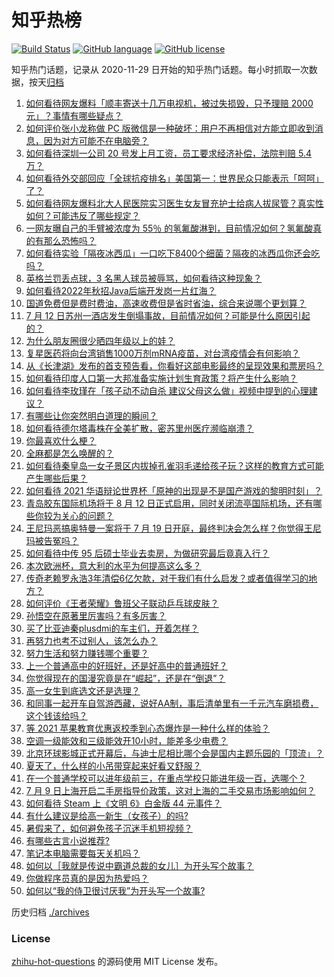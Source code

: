 # 知乎热榜
[![Build Status](https://github.com/ToWeLong/zhihu-hot-questions/workflows/CI/badge.svg)](https://github.com/ToWeLong/zhihu-hot-questions/actions)
[![GitHub language](https://img.shields.io/badge/language-golang-orange.svg)](https://golang.org/)
[![GitHub license](https://img.shields.io/github/license/ToWeLong/zhihu-hot-questions)](https://github.com/ToWeLong/zhihu-hot-questions/blob/main/LICENSE)

知乎热门话题，记录从 2020-11-29 日开始的知乎热门话题。每小时抓取一次数据，按天[归档](./archives)

<!-- BEGIN -->

1. [如何看待网友爆料「顺丰寄送十几万电视机，被过失损毁，只予理赔 2000 元」？事情有哪些疑点？](https://www.zhihu.com/question/458784986)
1. [如何评价张小龙称做 PC 版微信是一种破坏：用户不再相信对方能立即收到消息，因为对方可能不在电脑旁？](https://www.zhihu.com/question/471759055)
1. [如何看待深圳一公司 20 号发上月工资，员工要求经济补偿，法院判赔 5.4 万？](https://www.zhihu.com/question/471726471)
1. [如何看待外交部回应「全球抗疫排名」美国第一：世界民众只能表示「呵呵」了？](https://www.zhihu.com/question/471798111)
1. [如何看待网友爆料北大人民医院实习医生女友冒充护士给病人拔尿管？真实性如何？可能违反了哪些规定？](https://www.zhihu.com/question/471790162)
1. [一网友曝自己的手臂被浓度为 55％ 的氢氟酸淋到，目前情况如何？氢氟酸真的有那么恐怖吗？](https://www.zhihu.com/question/471598267)
1. [如何看待实验「隔夜冰西瓜」一口吃下8400个细菌？隔夜的冰西瓜你还会吃吗？](https://www.zhihu.com/question/471317641)
1. [英格兰罚丢点球，3 名黑人球员被辱骂，如何看待这种现象？](https://www.zhihu.com/question/471779840)
1. [如何看待2022年秋招Java后端开发岗一片红海？](https://www.zhihu.com/question/471105298)
1. [国道免费但是费时费油，高速收费但是省时省油，综合来说哪个更划算？](https://www.zhihu.com/question/470118462)
1. [7 月 12 日苏州一酒店发生倒塌事故，目前情况如何？可能是什么原因引起的？](https://www.zhihu.com/question/471831440)
1. [为什么朋友圈很少晒四年级以上的娃？](https://www.zhihu.com/question/462953490)
1. [复星医药将向台湾销售1000万剂mRNA疫苗，对台湾疫情会有何影响？](https://www.zhihu.com/question/471631426)
1. [从《长津湖》发布的首支预告看，你看好这部电影最终的呈现效果和票房吗？](https://www.zhihu.com/question/471713940)
1. [如何看待印度人口第一大邦准备实施计划生育政策？将产生什么影响？](https://www.zhihu.com/question/471723127)
1. [如何看待李玫瑾在「孩子动不动自杀 建议父母这么做」视频中提到的心理建议？](https://www.zhihu.com/question/471634095)
1. [有哪些让你突然明白道理的瞬间？](https://www.zhihu.com/question/63810094)
1. [如何看待德尔塔毒株在全美扩散，密苏里州医疗濒临崩溃？](https://www.zhihu.com/question/471555278)
1. [你最喜欢什么梗？](https://www.zhihu.com/question/288135220)
1. [全麻都是怎么唤醒的？](https://www.zhihu.com/question/466561520)
1. [如何看待秦皇岛一女子景区内拔掉孔雀羽毛递给孩子玩？这样的教育方式可能产生哪些后果？](https://www.zhihu.com/question/471674496)
1. [如何看待 2021 华语辩论世界杯「原神的出现是不是国产游戏的黎明时刻」？](https://www.zhihu.com/question/471708835)
1. [青岛胶东国际机场将于 8 月 12 日正式启用，同时关闭流亭国际机场，还有哪些你较为关心的问题？](https://www.zhihu.com/question/471718633)
1. [王尼玛恶搞奥特曼一案将于 7 月 19 日开庭，最终判决会怎么样？你觉得王尼玛被告冤吗？](https://www.zhihu.com/question/471139974)
1. [如何看待中传 95 后硕士毕业去卖房，为做研究最后竟真入行？](https://www.zhihu.com/question/471727728)
1. [本次欧洲杯，意大利的水平为何提高这么多？](https://www.zhihu.com/question/470248238)
1. [传奇老赖罗永浩3年清偿6亿欠款，对于我们有什么启发？或者值得学习的地方？](https://www.zhihu.com/question/470804093)
1. [如何评价《王者荣耀》鲁班父子联动乒乓球皮肤？](https://www.zhihu.com/question/470666998)
1. [孙悟空在原著里厉害吗？有多厉害？](https://www.zhihu.com/question/317829973)
1. [买了比亚迪秦plusdmi的车主们，开着怎样？](https://www.zhihu.com/question/461272564)
1. [再努力也考不过别人，该怎么办？](https://www.zhihu.com/question/470612132)
1. [努力生活和努力赚钱哪个重要？](https://www.zhihu.com/question/469544195)
1. [上一个普通高中的好班好，还是好高中的普通班好？](https://www.zhihu.com/question/471616938)
1. [你觉得现在的国漫究竟是在“崛起”，还是在“倒退”？](https://www.zhihu.com/question/470428413)
1. [高一女生到底选文还是选理？](https://www.zhihu.com/question/462365131)
1. [和同事一起开车自驾游西藏，说好AA制，事后清单里有一千元汽车磨损费，这个钱该给吗？](https://www.zhihu.com/question/465716749)
1. [等 2021 苹果教育优惠返校季到心态爆炸是一种什么样的体验？](https://www.zhihu.com/question/471063336)
1. [空调一级能效和三级能效开10小时，能差多少电费？](https://www.zhihu.com/question/329341284)
1. [北京环球影城正式开幕后，与迪士尼相比哪个会是国内主题乐园的「顶流」？](https://www.zhihu.com/question/470467852)
1. [夏天了，什么样的小吊带穿起来好看又舒服？](https://www.zhihu.com/question/467022624)
1. [在一个普通学校可以进年级前三，在重点学校只能进年级一百，选哪个？](https://www.zhihu.com/question/461739253)
1. [7 月 9 日上海开启二手房指导价政策，这对上海的二手交易市场影响如何？](https://www.zhihu.com/question/471152148)
1. [如何看待 Steam 上《文明 6》白金版 44 元事件？](https://www.zhihu.com/question/471083947)
1. [有什么建议是给高一新生（女孩子）的吗?](https://www.zhihu.com/question/470497705)
1. [暑假来了，如何避免孩子沉迷手机短视频？](https://www.zhihu.com/question/471097062)
1. [有哪些古言小说推荐?](https://www.zhihu.com/question/407505153)
1. [笔记本电脑需要每天关机吗？](https://www.zhihu.com/question/424633596)
1. [如何以［我就是传说中霸道总裁的女儿］为开头写个故事？](https://www.zhihu.com/question/455867035)
1. [你做程序员真的是因为热爱吗？](https://www.zhihu.com/question/453885905)
1. [如何以“我的侍卫很讨厌我”为开头写一个故事?](https://www.zhihu.com/question/440852420)

<!-- END -->

历史归档 [./archives](./archives)


### License
[zhihu-hot-questions](https://github.com/towelong/zhihu-hot-questions) 的源码使用 MIT License 发布。